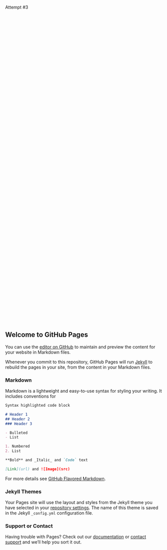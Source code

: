 Attempt #3
<embed 
id="Hannoi"
type="application/x-java-applet;version=1.8"
width="999" height="999" 
archive="BasicAnimation.jar"
code="cs3500.animator.Excellence.class"
pluginspage="http://java.com/download/"
myParam="-in src/cs3500/animator/view/starter_files/hanoi.txt -view visual -speed 26" />

## Welcome to GitHub Pages

You can use the [editor on GitHub](https://github.com/GregoryNau/BasicAnimation/edit/gh-pages/index.md) to maintain and preview the content for your website in Markdown files.

Whenever you commit to this repository, GitHub Pages will run [Jekyll](https://jekyllrb.com/) to rebuild the pages in your site, from the content in your Markdown files.

### Markdown

Markdown is a lightweight and easy-to-use syntax for styling your writing. It includes conventions for

```markdown
Syntax highlighted code block

# Header 1
## Header 2
### Header 3

- Bulleted
- List

1. Numbered
2. List

**Bold** and _Italic_ and `Code` text

[Link](url) and ![Image](src)
```

For more details see [GitHub Flavored Markdown](https://guides.github.com/features/mastering-markdown/).

### Jekyll Themes

Your Pages site will use the layout and styles from the Jekyll theme you have selected in your [repository settings](https://github.com/GregoryNau/BasicAnimation/settings/pages). The name of this theme is saved in the Jekyll `_config.yml` configuration file.

### Support or Contact

Having trouble with Pages? Check out our [documentation](https://docs.github.com/categories/github-pages-basics/) or [contact support](https://support.github.com/contact) and we’ll help you sort it out.

